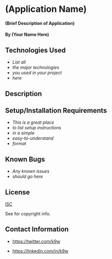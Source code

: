 # (Application Name)

#### (Brief Description of Application)

#### By (Your Name Here)

## Technologies Used

* _List all_
* _the major technologies_
* _you used in your project_
* _here_

## Description

## Setup/Installation Requirements

* _This is a great place_
* _to list setup instructions_
* _in a simple_
* _easy-to-understand_
* _format_

## Known Bugs

* _Any known issues_
* _should go here_

## License

[ISC](https://choosealicense.com/licenses/isc)

See <LICENSE> for copyright info.

## Contact Information

 - <https://twitter.com/k9w>

 - <https://linkedin.com/in/k9w>

